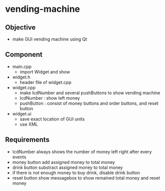 # vending-machine
## Objective
* make GUI vending machine using Qt
## Component
* main.cpp
  * import Widget and show
* widget.h
  * header file of widget.cpp 
* widget.cpp
  * make lcdNumber and several pushButtons to show vending machine
  * lcdNumber : show left money
  * pushButton : consist of money buttons and order buttons, and reset button
* widget.ui
  * save exact location of GUI units
  * use XML
## Requirements
* lcdNumber always shows the number of money left right after every events
* money button add assigned money to total money
* drink button substract assigned money to total money
* if there is not enough money to buy drink, disable drink button
* reset button show messagebox to show remained total money and reset money
